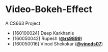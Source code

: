 # Video-Bokeh-Effect
A CS663 Project

*   [160100024] Deep Karkhanis
*   [160050042] Rupesh ([**@rs9899**](https://github.com/rs9899))
*   [160050016] Vinod Shekokar ([**@vinods07**](https://github.com/vinods07))
